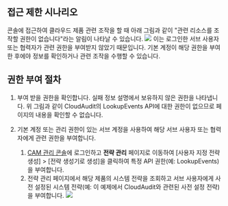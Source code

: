 ## 접근 제한 시나리오
콘솔에 접근하여 클라우드 제품 관련 조작을 할 때 아래 그림과 같이 "관련 리소스를 조작할 권한이 없습니다"라는 알림이 나타날 수 있습니다.
![](https://main.qcloudimg.com/raw/d0b3aa8555810a16c0117f72bfc3e355.png)
이는 로그인한 서브 사용자 또는 협력자가 관련 권한을 부여받지 않았기 때문입니다. 기본 계정이 해당 권한을 부여한 후에야 정보를 확인하거나 관련 조작을 수행할 수 있습니다.

## 권한 부여 절차
1. 부여 받을 권한을 확인합니다.
  실패 정보 설명에서 보유하지 않은 권한을 나타냅니다. 위 그림과 같이 CloudAudit의 LookupEvents API에 대한 권한이 없으므로 페이지의 내용을 확인할 수 없습니다.

2. 기본 계정 또는 관리 권한이 있는 서브 계정을 사용하여 해당 서브 사용자 또는 협력자에게 관련 권한을 부여합니다.

   1. [CAM 관리 콘솔](https://console.cloud.tencent.com/cam)에 로그인하고 **전략 관리** 페이지로 이동하여 [사용자 지정 전략 생성] > [전략 생성기로 생성]을 클릭하여 특정 API 권한(예: LookupEvents)을 부여합니다.
   2. 전략 관리 페이지에서 해당 제품의 시스템 전략을 조회하고 서브 사용자에게 사전 설정된 시스템 전략(예: 이 예제에서 CloudAudit와 관련된 사전 설정 전략)을 부여합니다.
![](https://main.qcloudimg.com/raw/72438c9189b88bcd0833ccd039abcdb0.png)
